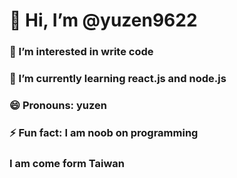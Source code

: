 # 👋 Hi, I’m @yuzen9622
### 👀 I’m interested in write code
### 🌱 I’m currently learning react.js and node.js
### 😄 Pronouns: yuzen
### ⚡ Fun fact: I am noob on programming
### I am come form Taiwan

<!---
yuzen9622/yuzen9622 is a ✨ special ✨ repository because its `README.md` (this file) appears on your GitHub profile.
You can click the Preview link to take a look at your changes.
--->
